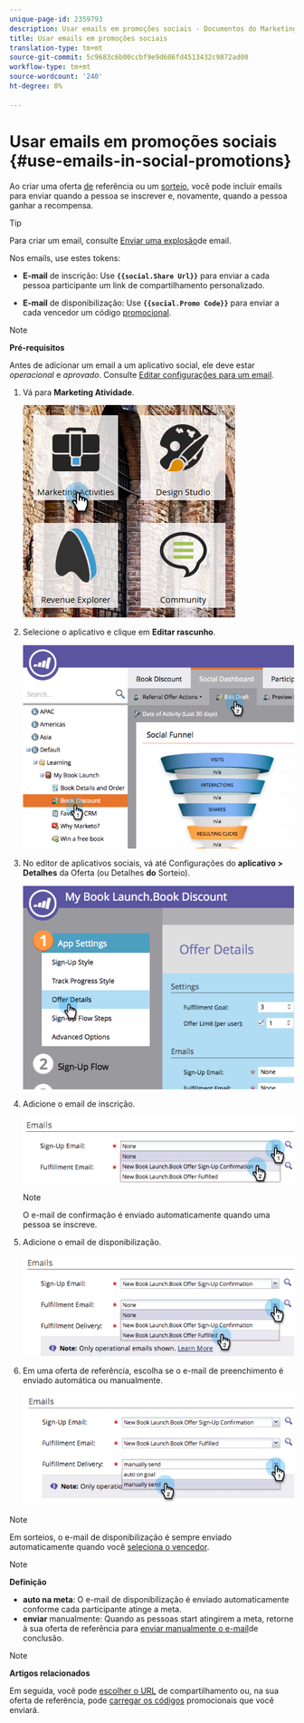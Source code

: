 ```yaml
---
unique-page-id: 2359793
description: Usar emails em promoções sociais - Documentos do Marketing - Documentação do produto
title: Usar emails em promoções sociais
translation-type: tm+mt
source-git-commit: 5c9683c6b00ccbf9e9d606fd4513432c9872ad00
workflow-type: tm+mt
source-wordcount: '240'
ht-degree: 0%

---
```



# Usar emails em promoções sociais {#use-emails-in-social-promotions}

Ao criar uma oferta [de](../../../../product-docs/demand-generation/social/referral-offers/create-a-referral-offer.md) referência ou um [sorteio](../../../../product-docs/demand-generation/social/sweepstakes/create-sweepstakes.md), você pode incluir emails para enviar quando a pessoa se inscrever e, novamente, quando a pessoa ganhar a recompensa.

>[!TIP]
>
>Para criar um email, consulte [Enviar uma explosão](../../../../getting-started/quick-wins/send-an-email.md)de email.

Nos emails, use estes tokens:

* **E-mail** de inscrição: Use **`{{social.Share Url}}`** para enviar a cada pessoa participante um link de compartilhamento personalizado.

* **E-mail** de disponibilização: Use **`{{social.Promo Code}}`** para enviar a cada vencedor um código [promocional](use-promo-codes-for-offer-fulfillment.md).

>[!NOTE]
>
>**Pré-requisitos**
>
>Antes de adicionar um email a um aplicativo social, ele deve estar *operacional* e *aprovado*. Consulte [Editar configurações para um email](../../../../product-docs/email-marketing/general/functions-in-the-editor/make-an-email-operational.md).

1. Vá para **Marketing Atividade**.

   ![](assets/ma.png)

1. Selecione o aplicativo e clique em **Editar rascunho**.

   ![](assets/image2014-9-19-16-3a12-3a33.png)

1. No editor de aplicativos sociais, vá até Configurações do **aplicativo > Detalhes** da Oferta (ou Detalhes **do** Sorteio).

   ![](assets/image2014-9-19-16-3a12-3a41.png)

1. Adicione o email de inscrição.

   ![](assets/image2014-9-19-16-3a12-3a49.png)

   >[!NOTE]
   >
   >O e-mail de confirmação é enviado automaticamente quando uma pessoa se inscreve.

1. Adicione o email de disponibilização.

   ![](assets/image2014-9-19-16-3a15-3a26.png)

1. Em uma oferta de referência, escolha se o e-mail de preenchimento é enviado automática ou manualmente.

   ![](assets/image2014-9-19-16-3a15-3a36.png)

>[!NOTE]
>
>Em sorteios, o e-mail de disponibilização é sempre enviado automaticamente quando você [seleciona o vencedor](../../../../product-docs/demand-generation/social/sweepstakes/select-sweepstakes-winners.md).

>[!NOTE]
>
>**Definição**
>
>* **auto na meta**: O e-mail de disponibilização é enviado automaticamente conforme cada participante atinge a meta.
>* **enviar** manualmente: Quando as pessoas start atingirem a meta, retorne à sua oferta de referência para [enviar manualmente o e-mail](../../../../product-docs/demand-generation/social/referral-offers/send-referral-offer-fulfillment-email.md)de conclusão.

>



>[!NOTE]
>
>**Artigos relacionados**
>
>Em seguida, você pode [escolher o URL](choose-the-share-url-for-a-social-app.md) de compartilhamento ou, na sua oferta de referência, pode [carregar os códigos](use-promo-codes-for-offer-fulfillment.md) promocionais que você enviará.

